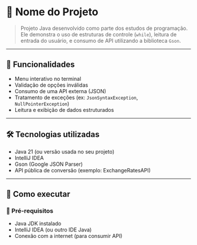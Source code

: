 # 🧠 Nome do Projeto

> Projeto Java desenvolvido como parte dos estudos de programação. Ele demonstra o uso de estruturas de controle (`while`), leitura de entrada do usuário, e consumo de API utilizando a biblioteca `Gson`.

---

## 📌 Funcionalidades

- Menu interativo no terminal
- Validação de opções inválidas
- Consumo de uma API externa (JSON)
- Tratamento de exceções (ex: `JsonSyntaxException`, `NullPointerException`)
- Leitura e exibição de dados estruturados

---

## 🛠️ Tecnologias utilizadas

- Java 21 (ou versão usada no seu projeto)
- IntelliJ IDEA
- Gson (Google JSON Parser)
- API pública de conversão (exemplo: ExchangeRatesAPI)

---

## 🚀 Como executar

### 🔧 Pré-requisitos

- Java JDK instalado
- IntelliJ IDEA (ou outro IDE Java)
- Conexão com a internet (para consumir API)

